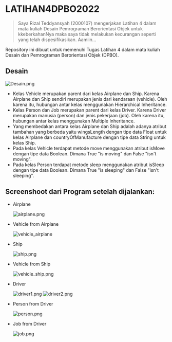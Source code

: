 # LATIHAN4DPBO2022

> Saya Rizal Teddyansyah (2000107) mengerjakan Latihan 4 dalam mata kuliah Desain Pemrograman Berorientasi Objek untuk kkeberkahanNya maka saya tidak melakukan kecurangan seperti yang telah dispesifikasikan.
Aamiin...

Repository ini dibuat untuk memenuhi Tugas Latihan 4 dalam mata kuliah Desain dan Pemrograman Berorientasi Objek (DPBO).

## Desain
![Desain.png](https://github.com/rzltdysh17/LATIHAN4DPBO2022/blob/main/Desain.png)

- Kelas Vehicle merupakan parent dari kelas Airplane dan Ship. Karena Airplane dan Ship sendiri merupakan jenis dari kendaraan (vehicle). Oleh karena itu, hubungan antar kelas menggunakan Hierarchical Inheritance.
- Kelas Person dan Job merupakan parent dari kelas Driver. Karena Driver merupakan manusia (person) dan jenis pekerjaan (job). Oleh karena itu, hubungan antar kelas menggunakan Multiple Inheritance.
- Yang membedakan antara kelas Airplane dan Ship adalah adanya atribut tambahan yang berbeda yaitu wingsLength dengan tipe data Float untuk kelas Airplane dan countryOfManufacture dengan tipe data String untuk kelas Ship. 
- Pada kelas Vehicle terdapat metode move menggunakan atribut isMove dengan tipe data Boolean. Dimana True "is moving" dan False "isn't moving".
- Pada kelas Person terdapat metode sleep menggunakan atribut isSleep dengan tipe data Boolean. Dimana True "is sleeping" dan False "isn't sleeping".

## Screenshoot dari Program setelah dijalankan:
- Airplane

  ![airplane.png](https://github.com/rzltdysh17/LATIHAN4DPBO2022/blob/main/SS/airplane.png)

- Vehicle from Airplane

  ![vehicle_airplane](https://github.com/rzltdysh17/LATIHAN4DPBO2022/blob/main/SS/vehicle_airplane.png)

- Ship
  
  ![ship.png](https://github.com/rzltdysh17/LATIHAN4DPBO2022/blob/main/SS/ship.png)
  
- Vehicle from Ship
  
  ![vehicle_ship.png](https://github.com/rzltdysh17/LATIHAN4DPBO2022/blob/main/SS/vehicle_ship.png)
  
- Driver

  ![driver1.png](https://github.com/rzltdysh17/LATIHAN4DPBO2022/blob/main/SS/driver1.png)
  ![driver2.png](https://github.com/rzltdysh17/LATIHAN4DPBO2022/blob/main/SS/driver2.png)
  
 - Person from Driver
   
   ![person.png](https://github.com/rzltdysh17/LATIHAN4DPBO2022/blob/main/SS/person.png)

 - Job from Driver
   
   ![job.png](https://github.com/rzltdysh17/LATIHAN4DPBO2022/blob/main/SS/job.png)
